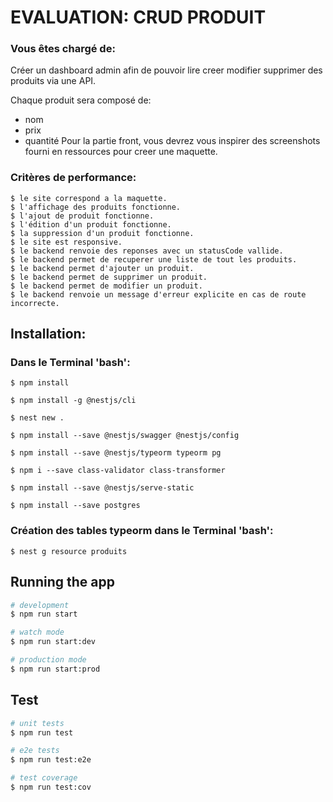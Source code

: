 # EVALUATION: CRUD PRODUIT

### Vous êtes chargé de:
Créer un dashboard admin afin de pouvoir lire creer modifier supprimer des produits via une API.

Chaque produit sera composé de:
  * nom
  * prix
  * quantité
Pour la partie front, vous devrez vous inspirer des screenshots fourni en ressources pour creer une maquette.

### Critères de performance:

```
$ le site correspond a la maquette.
$ l'affichage des produits fonctionne.
$ l'ajout de produit fonctionne.
$ l'édition d'un produit fonctionne.
$ la suppression d'un produit fonctionne.
$ le site est responsive.
$ le backend renvoie des reponses avec un statusCode vallide.
$ le backend permet de recuperer une liste de tout les produits.
$ le backend permet d'ajouter un produit.
$ le backend permet de supprimer un produit.
$ le backend permet de modifier un produit.
$ le backend renvoie un message d'erreur explicite en cas de route incorrecte.

```

## Installation:

### Dans le Terminal 'bash':

```
$ npm install

$ npm install -g @nestjs/cli

$ nest new .

$ npm install --save @nestjs/swagger @nestjs/config

$ npm install --save @nestjs/typeorm typeorm pg

$ npm i --save class-validator class-transformer

$ npm install --save @nestjs/serve-static

$ npm install --save postgres

```
### Création des tables typeorm dans le Terminal 'bash':

```
$ nest g resource produits

```

## Running the app

```bash
# development
$ npm run start

# watch mode
$ npm run start:dev

# production mode
$ npm run start:prod
```

## Test

```bash
# unit tests
$ npm run test

# e2e tests
$ npm run test:e2e

# test coverage
$ npm run test:cov
```


